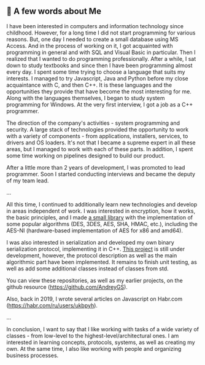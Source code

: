## 🚀 A few words about Me

I have been interested in computers and information technology since childhood. However, for a long time I did not start programming for various reasons. But, one day I needed to create a small database using MS Access. And in the process of working on it, I got acquainted with programming in general and with SQL and Visual Basic in particular. Then I realized that I wanted to do programming professionally. After a while, I sat down to study textbooks and since then I have been programming almost every day. I spent some time trying to choose a language that suits my interests. I managed to try Javascript, Java and Python before my close acquaintance with C, and then C++. It is these languages and the opportunities they provide that have become the most interesting for me. Along with the languages themselves, I began to study system programming for Windows. At the very first interview, I got a job as a C++ programmer.

The direction of the company's activities - system programming and security. A large stack of technologies provided the opportunity to work with a variety of components - from applications, installers, services, to drivers and OS loaders. It's not that I became a supreme expert in all these areas, but I managed to work with each of these parts. In addition, I spent some time working on pipelines designed to build our product.

After a little more than 2 years of development, I was promoted to lead programmer. Soon I started conducting interviews and became the deputy of my team lead.

...

All this time, I continued to additionally learn new technologies and develop in areas independent of work. I was interested in encryption, how it works, the basic principles, and I made [a small library](https://github.com/AndreyGS/CryptoLib) with the implementation of some popular algorithms (DES, 3DES, AES, SHA, HMAC, etc.), including the AES-NI (hardware-based implementation of AES for x86 and amd64).

I was also interested in serialization and developed my own binary serialization protocol, implementing it in C++. [This project](https://github.com/AndreyGS/common_serialization) is still under development, however, the protocol description as well as the main algorithmic part have been implemented. It remains to finish unit testing, as well as add some additional classes instead of classes from std.

You can view these repositories, as well as my earlier projects, on the github resource (https://github.com/AndreyGS). 

Also, back in 2019, I wrote several articles on Javascript on Habr.com (https://habr.com/ru/users/ukbpyh).

...

In conclusion, I want to say that I like working with tasks of a wide variety of classes - from low-level to the highest-level/architectural ones. I am interested in learning concepts, protocols, systems, as well as creating my own. At the same time, I also like working with people and organizing business processes.
